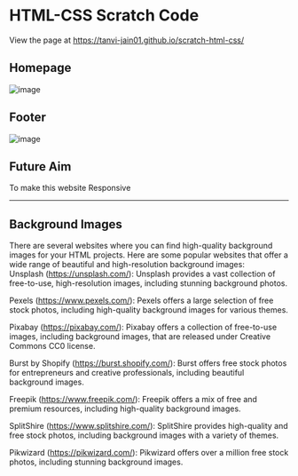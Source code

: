 # HTML-CSS Scratch Code

View the page at  https://tanvi-jain01.github.io/scratch-html-css/

## Homepage
![image](https://github.com/Tanvi-Jain01/scratch-html-css/assets/123053700/fc28e9e5-0f86-4813-8771-0ed32f8c61db)



## Footer
![image](https://github.com/Tanvi-Jain01/scratch-html-css/assets/123053700/d9dabbd5-d098-4565-a93f-d419bfb44d25)


## Future Aim
To make this website Responsive

---

## Background Images
There are several websites where you can find high-quality background images for your HTML projects. Here are some popular websites that offer a wide range of beautiful and high-resolution background images:  
Unsplash (https://unsplash.com/): Unsplash provides a vast collection of free-to-use, high-resolution images, including stunning background photos.

Pexels (https://www.pexels.com/): Pexels offers a large selection of free stock photos, including high-quality background images for various themes.

Pixabay (https://pixabay.com/): Pixabay offers a collection of free-to-use images, including background images, that are released under Creative Commons CC0 license.

Burst by Shopify (https://burst.shopify.com/): Burst offers free stock photos for entrepreneurs and creative professionals, including beautiful background images.

Freepik (https://www.freepik.com/): Freepik offers a mix of free and premium resources, including high-quality background images.

SplitShire (https://www.splitshire.com/): SplitShire provides high-quality and free stock photos, including background images with a variety of themes.

Pikwizard (https://pikwizard.com/): Pikwizard offers over a million free stock photos, including stunning background images.
